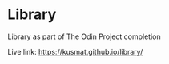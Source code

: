 # Library
Library as part of The Odin Project completion

Live link:
https://kusmat.github.io/library/
